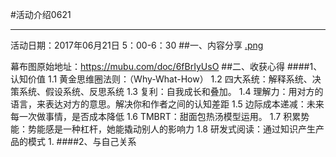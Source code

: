 #活动介绍0621
**********
活动日期：2017年06月21日 5：00-6：30
##一、内容分享
[.png](./_attachment/.png)

幕布图原始地址：<https://mubu.com/doc/6fBrIyUsO>
##二、收获心得
####1、认知价值
 1.1 黄金思维圈法则：（Why-What-How）
1.2 四大系统：解释系统、决策系统、假设系统、反思系统
1.3 复利：自我成长和叠加。
1.4 理解力：用对方的语言，来表达对方的意思。解决你和作者之间的认知差距
1.5 边际成本递减：未来每一次做事情，是否成本降低
1.6 TMBRT：甜面包热汤模型运用。
1.7 积累势能：势能感是一种杠杆，她能撬动别人的影响力
1.8 研发式阅读：通过知识产生产品的模式
1.
####2、与自己关系